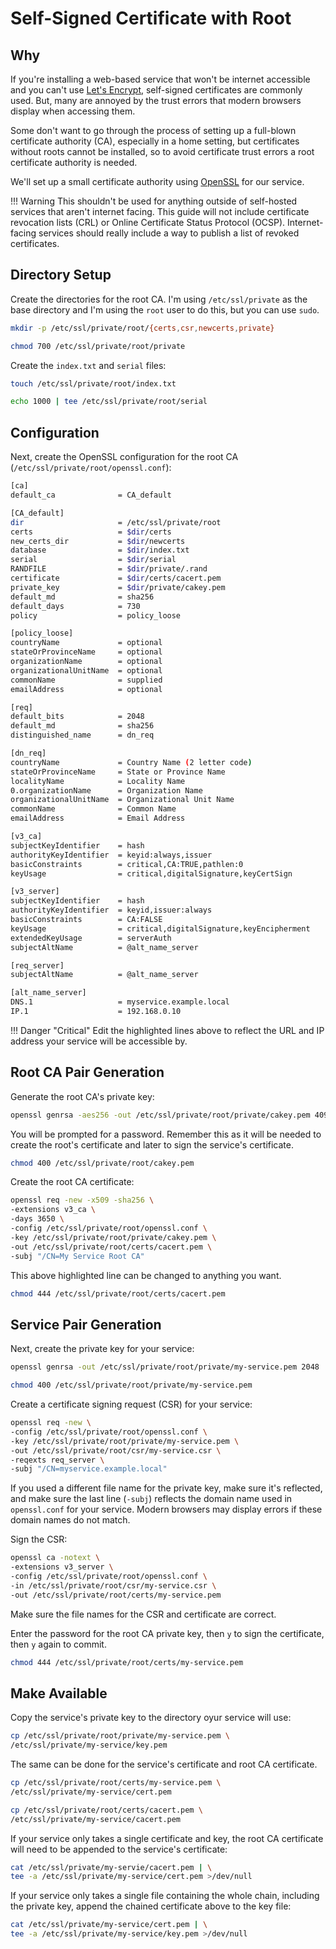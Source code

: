 # Self-Signed Certificate with Root

## Why

If you're installing a web-based service that won't be internet accessible and
you can't use [Let's Encrypt](https://letsencrypt.org/), self-signed
certificates are commonly used. But, many are annoyed by the trust errors that
modern browsers display when accessing them.

Some don't want to go through the process of setting up a full-blown certificate
authority (CA), especially in a home setting, but certificates without roots
cannot be installed, so to avoid certificate trust errors a root certificate
authority is needed.

We'll set up a small certificate authority using
[OpenSSL](https://www.openssl.org/) for our service.

!!! Warning
    This shouldn't be used for anything outside of self-hosted services that
    aren't internet facing. This guide will not include certificate revocation
    lists (CRL) or Online Certificate Status Protocol (OCSP). Internet-facing
    services should really include a way to publish a list of revoked
    certificates.

## Directory Setup

Create the directories for the root CA. I'm using `/etc/ssl/private` as the base
directory and I'm using the `root` user to do this, but you can use `sudo`.

```sh
mkdir -p /etc/ssl/private/root/{certs,csr,newcerts,private}
```

```sh
chmod 700 /etc/ssl/private/root/private
```

Create the `index.txt` and `serial` files:

```sh
touch /etc/ssl/private/root/index.txt
```

```sh
echo 1000 | tee /etc/ssl/private/root/serial
```

## Configuration

Next, create the OpenSSL configuration for the root CA
(`/etc/ssl/private/root/openssl.conf`):

```sh hl_lines="57 58"
[ca]
default_ca              = CA_default

[CA_default]
dir                     = /etc/ssl/private/root
certs                   = $dir/certs
new_certs_dir           = $dir/newcerts
database                = $dir/index.txt
serial                  = $dir/serial
RANDFILE                = $dir/private/.rand
certificate             = $dir/certs/cacert.pem
private_key             = $dir/private/cakey.pem
default_md              = sha256
default_days            = 730
policy                  = policy_loose

[policy_loose]
countryName             = optional
stateOrProvinceName     = optional
organizationName        = optional
organizationalUnitName  = optional
commonName              = supplied
emailAddress            = optional

[req]
default_bits            = 2048
default_md              = sha256
distinguished_name      = dn_req

[dn_req]
countryName             = Country Name (2 letter code)
stateOrProvinceName     = State or Province Name
localityName            = Locality Name
0.organizationName      = Organization Name
organizationalUnitName  = Organizational Unit Name
commonName              = Common Name
emailAddress            = Email Address

[v3_ca]
subjectKeyIdentifier    = hash
authorityKeyIdentifier  = keyid:always,issuer
basicConstraints        = critical,CA:TRUE,pathlen:0
keyUsage                = critical,digitalSignature,keyCertSign

[v3_server]
subjectKeyIdentifier    = hash
authorityKeyIdentifier  = keyid,issuer:always
basicConstraints        = CA:FALSE
keyUsage                = critical,digitalSignature,keyEncipherment
extendedKeyUsage        = serverAuth
subjectAltName          = @alt_name_server

[req_server]
subjectAltName          = @alt_name_server

[alt_name_server]
DNS.1                   = myservice.example.local
IP.1                    = 192.168.0.10
```

!!! Danger "Critical"
    Edit the highlighted lines above to reflect the URL and IP address your
    service will be accessible by.

## Root CA Pair Generation

Generate the root CA's private key:

```sh
openssl genrsa -aes256 -out /etc/ssl/private/root/private/cakey.pem 4096
```

You will be prompted for a password. Remember this as it will be needed to
create the root's certificate and later to sign the service's certificate.

```sh
chmod 400 /etc/ssl/private/root/cakey.pem
```

Create the root CA certificate:

```sh hl_lines="7"
openssl req -new -x509 -sha256 \
-extensions v3_ca \
-days 3650 \
-config /etc/ssl/private/root/openssl.conf \
-key /etc/ssl/private/root/private/cakey.pem \
-out /etc/ssl/private/root/certs/cacert.pem \
-subj "/CN=My Service Root CA"
```

This above highlighted line can be changed to anything you want.

```sh
chmod 444 /etc/ssl/private/root/certs/cacert.pem
```

## Service Pair Generation

Next, create the private key for your service:

```sh
openssl genrsa -out /etc/ssl/private/root/private/my-service.pem 2048
```

```sh
chmod 400 /etc/ssl/private/root/private/my-service.pem
```

Create a certificate signing request (CSR) for your service:

```sh hl_lines="3 6"
openssl req -new \
-config /etc/ssl/private/root/openssl.conf \
-key /etc/ssl/private/root/private/my-service.pem \
-out /etc/ssl/private/root/csr/my-service.csr \
-reqexts req_server \
-subj "/CN=myservice.example.local"
```

If you used a different file name for the private key, make sure it's reflected,
and make sure the last line (`-subj`) reflects the domain name used in
`openssl.conf` for your service. Modern browsers may display errors if these
domain names do not match.

Sign the CSR:

```sh hl_lines="4 5"
openssl ca -notext \
-extensions v3_server \
-config /etc/ssl/private/root/openssl.conf \
-in /etc/ssl/private/root/csr/my-service.csr \
-out /etc/ssl/private/root/certs/my-service.pem
```

Make sure the file names for the CSR and certificate are correct.

Enter the password for the root CA private key, then `y` to sign the
certificate, then `y` again to commit.

```sh
chmod 444 /etc/ssl/private/root/certs/my-service.pem
```

## Make Available

Copy the service's private key to the directory oyur service will use:

```sh
cp /etc/ssl/private/root/private/my-service.pem \
/etc/ssl/private/my-service/key.pem
```

The same can be done for the service's certificate and root CA certificate.

```sh
cp /etc/ssl/private/root/certs/my-service.pem \
/etc/ssl/private/my-service/cert.pem
```

```sh
cp /etc/ssl/private/root/certs/cacert.pem \
/etc/ssl/private/my-service/cacert.pem
```

If your service only takes a single certificate and key, the root CA certificate
will need to be appended to the service's certificate:

```sh
cat /etc/ssl/private/my-servie/cacert.pem | \
tee -a /etc/ssl/private/my-service/cert.pem >/dev/null
```

If your service only takes a single file containing the whole chain, including
the private key, append the chained certificate above to the key file:

```sh
cat /etc/ssl/private/my-service/cert.pem | \
tee -a /etc/ssl/private/my-service/key.pem >/dev/null
```
